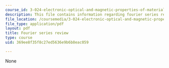 ```yaml
---
course_id: 3-024-electronic-optical-and-magnetic-properties-of-materials-spring-2013
description: This file contains information regarding fourier series review.
file_location: /coursemedia/3-024-electronic-optical-and-magnetic-properties-of-materials-spring-2013/369ee8f35f8c27ed5636e9b6b8eac059_MIT3_024S13_study2.pdf
file_type: application/pdf
layout: pdf
title: Fourier series review
type: course
uid: 369ee8f35f8c27ed5636e9b6b8eac059

---
```

None